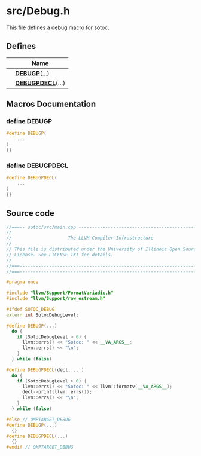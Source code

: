# src/Debug.h

This file defines a debug macro for sotoc. 

## Defines

|                | Name           |
| -------------- | -------------- |
|  | **[DEBUGP](../Files/Debug_8h.md#define-debugp)**(...)  |
|  | **[DEBUGPDECL](../Files/Debug_8h.md#define-debugpdecl)**(...)  |




## Macros Documentation

### define DEBUGP

```cpp linenums="1"
#define DEBUGP(
    ...
)
{}
```


### define DEBUGPDECL

```cpp linenums="1"
#define DEBUGPDECL(
    ...
)
{}
```


## Source code
```cpp linenums="1"
//===-- sotoc/src/main.cpp ------------------------------------------------===//
//
//                     The LLVM Compiler Infrastructure
//
// This file is distributed under the University of Illinois Open Source
// License. See LICENSE.TXT for details.
//
//===----------------------------------------------------------------------===//
//===----------------------------------------------------------------------===//

#pragma once

#include "llvm/Support/FormatVariadic.h"
#include "llvm/Support/raw_ostream.h"

#ifdef SOTOC_DEBUG
extern int SotocDebugLevel;

#define DEBUGP(...)                                                            \
  do {                                                                         \
    if (SotocDebugLevel > 0) {                                                 \
      llvm::errs() << "Sotoc: " << __VA_ARGS__;                                \
      llvm::errs() << "\n";                                                    \
    }                                                                          \
  } while (false)

#define DEBUGPDECL(decl, ...)                                                  \
  do {                                                                         \
    if (SotocDebugLevel > 0) {                                                 \
      llvm::errs() << "Sotoc: " << llvm::formatv(__VA_ARGS__);                 \
      decl->print(llvm::errs());                                               \
      llvm::errs() << "\n";                                                    \
    }                                                                          \
  } while (false)

#else // OMPTARGET_DEBUG
#define DEBUGP(...)                                                            \
  {}
#define DEBUGPDECL(...)                                                        \
  {}
#endif // OMPTARGET_DEBUG
```



